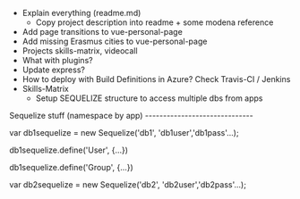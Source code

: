 - Explain everything (readme.md)
	- Copy project description into readme + some modena reference
- Add page transitions to vue-personal-page
- Add missing Erasmus cities to vue-personal-page
- Projects
	skills-matrix, videocall
- What with plugins?
- Update express?
- How to deploy with Build Definitions in Azure?
	Check Travis-CI / Jenkins
- Skills-Matrix
	- Setup SEQUELIZE structure to access multiple dbs from apps

Sequelize stuff (namespace by app) ------------------------------

var db1sequelize = new Sequelize('db1', 'db1user','db1pass'...);

db1sequelize.define('User', {...})

db1sequelize.define('Group', {...})

var db2sequelize = new Sequelize('db2', 'db2user','db2pass'...);
